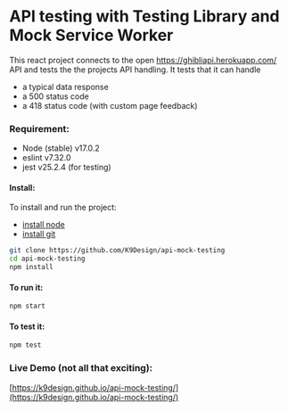 # API testing with Testing Library and Mock Service Worker

This react project connects to the open https://ghibliapi.herokuapp.com/ API and tests the the projects API handling. It tests that it can handle

- a typical data response
- a 500 status code
- a 418 status code (with custom page feedback)

### Requirement:

- Node (stable) v17.0.2
- eslint v7.32.0
- jest v25.2.4 (for testing)

#### Install:

To install and run the project:

- [install node](https://nodejs.org/en/download/)
- [install git](https://github.com/git-guides/install-git)

```bash
git clone https://github.com/K9Design/api-mock-testing
cd api-mock-testing
npm install
```

#### To run it:

```bash
npm start
```

#### To test it:

```bash
npm test
```

### Live Demo (not all that exciting):

[https://k9design.github.io/api-mock-testing/](https://k9design.github.io/api-mock-testing/)
